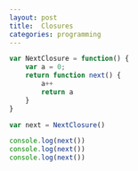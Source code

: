```yaml
---
layout: post
title:  Closures
categories: programming
---
```


```javascript
var NextClosure = function() {
    var a = 0;
    return function next() {
        a++
        return a
    }
}
```

```javascript
var next = NextClosure()

console.log(next())
console.log(next())
console.log(next())
```